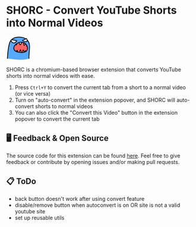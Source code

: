 # SHORC - Convert YouTube Shorts into Normal Videos

![SHORC icon amogus](icon/SHORC_64.png)

SHORC is a chromium-based browser extension that converts YouTube shorts into normal videos with ease.

1. Press `Ctrl+Y` to convert the current tab from a short to a normal video (or vice versa)
2. Turn on "auto-convert" in the extension popover, and SHORC will auto-convert shorts to normal videos
3. You can also click the "Convert this Video" button in the extension popover to convert the current tab

## 🖥️ Feedback & Open Source

The source code for this extension can be found [here](https://github.com/KyungjinJPark/shorc). Feel free to give feedback or contribute by opening issues and/or making pull requests.

## 📋 ToDo

- back button doesn't work after using convert feature
- disable/remove button when autoconvert is on OR site is not a valid youtube site
- set up reusable utils
